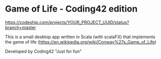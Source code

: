# Game of Life - Coding42 edition

https://codeship.com/projects/YOUR_PROJECT_UUID/status?branch=master

This is a small desktop app written in Scala (with scalaFX) that implements the game of life (https://en.wikipedia.org/wiki/Conway%27s_Game_of_Life)

Developed by Coding42 "Just for fun"

